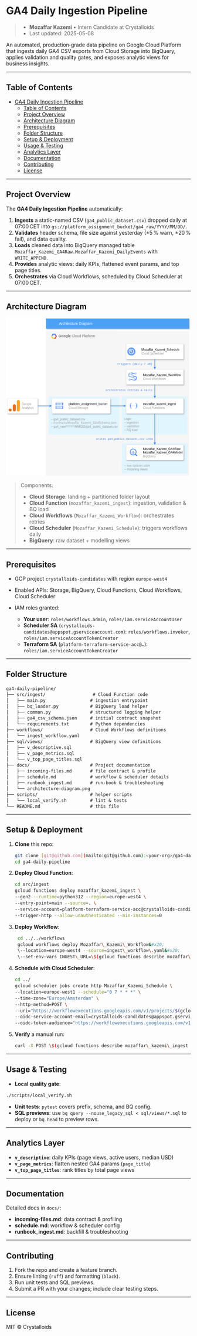 # GA4 Daily Ingestion Pipeline

> - **Mozaffar Kazemi** • Intern Candidate at Crystalloids
> - Last updated: 2025-05-08

An automated, production‑grade data pipeline on Google Cloud Platform that ingests daily GA4 CSV exports from Cloud Storage into BigQuery, applies validation and quality gates, and exposes analytic views for business insights.

---

## Table of Contents

- [GA4 Daily Ingestion Pipeline](#ga4-daily-ingestion-pipeline)
  - [Table of Contents](#table-of-contents)
  - [Project Overview](#project-overview)
  - [Architecture Diagram](#architecture-diagram)
  - [Prerequisites](#prerequisites)
  - [Folder Structure](#folder-structure)
  - [Setup \& Deployment](#setup--deployment)
  - [Usage \& Testing](#usage--testing)
  - [Analytics Layer](#analytics-layer)
  - [Documentation](#documentation)
  - [Contributing](#contributing)
  - [License](#license)

---

## Project Overview

The **GA4 Daily Ingestion Pipeline** automatically:

1. **Ingests** a static-named CSV (`ga4_public_dataset.csv`) dropped daily at 07:00 CET into
   `gs://platform_assignment_bucket/ga4_raw/YYYY/MM/DD/`.
2. **Validates** header schema, file size against yesterday (±5 % warn, ±20 % fail), and data quality.
3. **Loads** cleaned data into BigQuery managed table
   `Mozaffar_Kazemi_GA4Raw.Mozaffar_Kazemi_DailyEvents` with `WRITE_APPEND`.
4. **Provides** analytic views: daily KPIs, flattened event params, and top page titles.
5. **Orchestrates** via Cloud Workflows, scheduled by Cloud Scheduler at 07:00 CET.

---

## Architecture Diagram

![Architecture Diagram](docs/architecture-diagram.png)

> Components:
>
> * **Cloud Storage**: landing + partitioned folder layout
> * **Cloud Function** (`mozaffar_kazemi_ingest`): ingestion, validation & BQ load
> * **Cloud Workflows** (`Mozaffar_Kazemi_Workflow`): orchestrates retries
> * **Cloud Scheduler** (`Mozaffar_Kazemi_Schedule`): triggers workflows daily
> * **BigQuery**: raw dataset + modelling views

---

## Prerequisites

* GCP project `crystalloids-candidates` with region `europe-west4`
* Enabled APIs: Storage, BigQuery, Cloud Functions, Cloud Workflows, Cloud Scheduler
* IAM roles granted:

  * **Your user**: `roles/workflows.admin`, `roles/iam.serviceAccountUser`
  * **Scheduler SA** (`crystalloids-candidates@appspot.gserviceaccount.com`):
    `roles/workflows.invoker`, `roles/iam.serviceAccountTokenCreator`
  * **Terraform SA** (`platform-terraform-service-acc@…`): `roles/iam.serviceAccountTokenCreator`

---

## Folder Structure

```
ga4-daily-pipeline/
├── src/ingest/                  # Cloud Function code
│   ├── main.py                 # ingestion entrypoint
│   ├── bq_loader.py            # BigQuery load helper
│   ├── common.py               # structured logging helper
│   ├── ga4_csv_schema.json     # initial contract snapshot
│   └── requirements.txt        # Python dependencies
├── workflows/                  # Cloud Workflows definitions
│   └── ingest_workflow.yaml
├── sql/views/                  # BigQuery view definitions
│   ├── v_descriptive.sql
│   ├── v_page_metrics.sql
│   └── v_top_page_titles.sql
├── docs/                       # Project documentation
│   ├── incoming-files.md       # file contract & profile
│   ├── schedule.md             # workflow & scheduler details
│   ├── runbook_ingest.md       # run‑book & troubleshooting
│   └── architecture-diagram.png
├── scripts/                    # helper scripts
│   └── local_verify.sh         # lint & tests
└── README.md                   # this file
```

---

## Setup & Deployment

1. **Clone** this repo:

   ```bash
   git clone [git@github.com](mailto:git@github.com):<your-org>/ga4-daily-pipeline.git
   cd ga4-daily-pipeline
   ```


2. **Deploy Cloud Function**:
    ```bash
    cd src/ingest
    gcloud functions deploy mozaffar_kazemi_ingest \
    --gen2 --runtime=python312 --region=europe-west4 \
    --entry-point=main --source=. \
    --service-account=platform-terraform-service-acc@crystalloids-candidates.iam.gserviceaccount.com \
    --trigger-http --allow-unauthenticated --min-instances=0
    ```

3. **Deploy Workflow**:

   ```bash
    cd ../../workflows
    gcloud workflows deploy Mozaffar\_Kazemi\_Workflow&#x20;
    \--location=europe-west4 --source=ingest\_workflow\.yaml&#x20;
    \--set-env-vars INGEST\_URL=\$(gcloud functions describe mozaffar\_kazemi\_ingest --region=europe-west4 --format='value(serviceConfig.uri)')
   ```

4. **Schedule with Cloud Scheduler**:
    ```bash
    cd ../
    gcloud scheduler jobs create http Mozaffar_Kazemi_Schedule \
    --location=europe-west1 --schedule="0 7 * * *" \
    --time-zone="Europe/Amsterdam" \
    --http-method=POST \
    --uri="https://workflowexecutions.googleapis.com/v1/projects/$(gcloud config get-value project)/locations/europe-west4/workflows/Mozaffar_Kazemi_Workflow/executions" \
    --oidc-service-account-email=crystalloids-candidates@appspot.gserviceaccount.com \
    --oidc-token-audience="https://workflowexecutions.googleapis.com/v1/projects/$(gcloud config get-value project)/locations/europe-west4/workflows/Mozaffar_Kazemi_Workflow/executions"
    ```

5. **Verify** a manual run:

   ```bash
   curl -X POST \$(gcloud functions describe mozaffar\_kazemi\_ingest --region=europe-west4 --format='value(serviceConfig.uri)')
   ```

---

## Usage & Testing
- **Local quality gate**:
```bash
./scripts/local_verify.sh
````

* **Unit tests**: `pytest` covers prefix, schema, and BQ config.
* **SQL previews**: use `bq query --nouse_legacy_sql < sql/views/*.sql` to deploy or `bq head` to preview rows.

---

## Analytics Layer

* **`v_descriptive`**: daily KPIs (page views, active users, median USD)
* **`v_page_metrics`**: flatten nested GA4 params (`page_title`)
* **`v_top_page_titles`**: rank titles by total page views

---

## Documentation

Detailed docs in `docs/`:

* **incoming-files.md**: data contract & profiling
* **schedule.md**: workflow & scheduler config
* **runbook\_ingest.md**: backfill & troubleshooting

---

## Contributing

1. Fork the repo and create a feature branch.
2. Ensure linting (`ruff`) and formatting (`black`).
3. Run unit tests and SQL previews.
4. Submit a PR with your changes; include clear testing steps.

---

## License

MIT © Crystalloids
